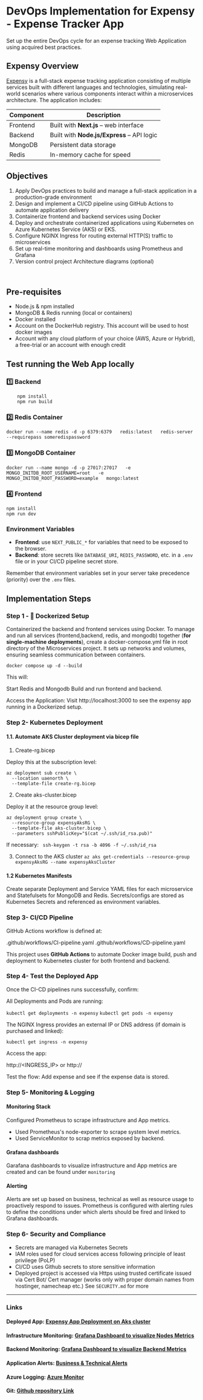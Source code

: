 <!-- Final Project: End-to-End DevOps Deployment -->
# DevOps Implementation for Expensy - Expense Tracker App
Set up the entire DevOps cycle for an expense tracking Web Application using acquired best practices.

## Expensy Overview

[Expensy](https://github.com/Pokfinner/expensy) is a full-stack expense tracking application consisting of multiple services built with different languages and technologies, simulating real-world scenarios where various components interact within a microservices architecture. The application includes:

| Component    | Description                                      |
|--------------|--------------------------------------------------|
| Frontend     | Built with **Next.js** – web interface           |
| Backend      | Built with **Node.js/Express** – API logic       |
| MongoDB      | Persistent data storage                          |
| Redis        | In-memory cache for speed                        |


## Objectives
1. Apply DevOps practices to build and manage a full-stack application in a production-grade environment
2. Design and implement a CI/CD pipeline using GitHub Actions to automate application delivery
3. Containerize frontend and backend services using Docker
4. Deploy and orchestrate containerized applications using Kubernetes on Azure Kubernetes Service (AKS) or EKS.
5. Configure NGINX Ingress for routing external HTTP(S) traffic to microservices
6. Set up real-time monitoring and dashboards using Prometheus and Grafana
7. Version control project Architecture diagrams (optional)
<br>

## Pre-requisites

- Node.js & npm installed
- MongoDB & Redis running (local or containers)
- Docker installed
- Account on the DockerHub registry. This account will be used to host docker images
- Account with any cloud platform of your choice (AWS, Azure or Hybrid), a free-trial or an account with enough credit

## Test running the Web App locally

### 1️⃣ Backend
  ``` 
      npm install
      npm run build
  ```

### 2️⃣ Redis Container
 ```docker run --name redis -d -p 6379:6379   redis:latest   redis-server --requirepass someredispassword```

### 3️⃣ MongoDB Container
```docker run --name mongo -d -p 27017:27017   -e MONGO_INITDB_ROOT_USERNAME=root   -e MONGO_INITDB_ROOT_PASSWORD=example   mongo:latest```

### 4️⃣ Frontend
```
npm install
npm run dev
```
### Environment Variables

- **Frontend**: use `NEXT_PUBLIC_*` for variables that need to be exposed to the browser.
- **Backend**: store secrets like `DATABASE_URI`, `REDIS_PASSWORD`, etc. in a `.env` file or in your CI/CD pipeline secret store. 

Remember that environment variables set in your server take precedence (priority) over the `.env` files.

## Implementation Steps
### Step 1 - 🐳 Dockerized Setup
Containerized the backend and frontend services using Docker.
To manage and run all services (frontend,backend, redis, and mongodb) together (**for single-machine deployments**), create a docker-compose.yml file in root directory of the Microservices project. It sets up networks and volumes, ensuring seamless communication between containers.

```docker compose up -d --build```

This will:

Start Redis and Mongodb
Build and run frontend and backend.

Access the Application:
Visit http://localhost:3000 to see the expensy app running in a Dockerized setup.

### Step 2- Kubernetes Deployment
#### 1.1. Automate AKS Cluster deployment via bicep file 
 1. Create-rg.bicep

 Deploy this at the subscription level:
```
az deployment sub create \
  --location uaenorth \
  --template-file create-rg.bicep
```

2. Create aks-cluster.bicep

Deploy it at the resource group level:
```
az deployment group create \
  --resource-group expensyAksRG \
  --template-file aks-cluster.bicep \
  --parameters sshPublicKey="$(cat ~/.ssh/id_rsa.pub)"
```
If necessary:
``` ssh-keygen -t rsa -b 4096 -f ~/.ssh/id_rsa```

3. Connect to the AKS cluster
```az aks get-credentials --resource-group expensyAksRG --name expensyAksCluster ```

#### 1.2 Kubernetes Manifests
Create separate Deployment and Service YAML files for each microservice and Statefulsets for MongoDB and Redis. 
Secrets/configs are stored as Kubernetes Secrets and referenced as environment variables.

### Step 3- CI/CD Pipeline
 GitHub Actions workflow is defined at:

.github/workflows/CI-pipeline.yaml
.github/workflows/CD-pipeline.yaml

This project uses **GitHub Actions** to automate Docker image build, push and deployment to Kubernetes cluster for both frontend and backend.

### Step 4- Test the Deployed App

Once the CI-CD pipelines runs successfully, confirm:

All Deployments and Pods are running:

```kubectl get deployments -n expensy```
```kubectl get pods -n expensy```

The NGINX Ingress provides an external IP or DNS address (if domain is purchased and linked):

```kubectl get ingress -n expensy```

Access the app:

http://<INGRESS_IP> or http://<your-linked-domain>

Test the flow: Add expense and see if the expense data is stored.

### Step 5- Monitoring & Logging
#### Monitoring Stack
 Configured Prometheus to scrape infrastructure and App metrics.
 - Used Prometheus's node-exporter to scrape system level metrics.
 - Used ServiceMonitor to scrap metrics exposed by backend.

#### Grafana dashboards
Garafana dashboards to visualize infrastructure and App metrics are created and can be found under ```monitoring```

#### Alerting
Alerts are set up based on business, technical as well as resource usage to proactively respond to issues.
Prometheus is configured with alerting rules to define the conditions under which alerts should be fired and linked to Grafana dashboards.

### Step 6- Security and Compliance
- Secrets are managed via Kubernetes Secrets
- IAM roles used for cloud services access following principle of least privilege (PoLP)
- CI/CD uses Github secrets to store sensitive information
- Deployed project is accessed via Https using trusted certificate issued via Cert Bot/ Cert manager (works only with proper domain names from hostinger, namecheap etc.)
See ```SECURITY.md``` for more

---
### Links
#### Deployed App: [Expensy App Deployment on Aks cluster](http://20.233.201.212/)

#### Infrastructure Monitoring: [Grafana Dashboard to visualize Nodes Metrics](http://74.162.96.12/d/beiyxmcdom58gb/dashboard-expensy-nodes?orgId=1&from=now-6h&to=now&timezone=browser)

#### Backend Monitoring: [Grafana Dashboard to visualize Backend Metrics](http://74.162.96.12/d/fej6zfxedsrnke/dashboard-expensy-backend?orgId=1&from=now-5m&to=now&timezone=browser&refresh=5s)

#### Application Alerts: [Business & Technical Alerts](http://20.174.44.52:9090/alerts)

#### Azure Logging: [Azure Monitor](https://portal.azure.com/#@educationazureironhack.onmicrosoft.com/resource/subscriptions/1ca8d3ea-3b84-49f5-afde-7b4ebe3a62eb/resourceGroups/expensyAksRG/providers/Microsoft.ContainerService/managedClusters/expensyAksCluster/monitor)

#### Git: [Github repository Link](https://github.com/najjaved/devOps-expense-tracker-app)

